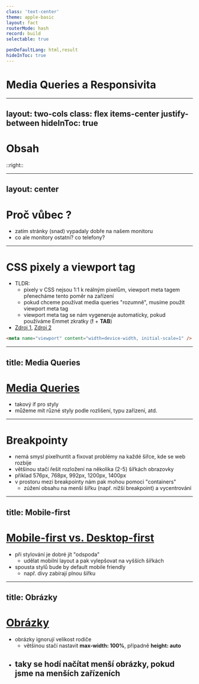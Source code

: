 ```yaml
---
class: 'text-center'
theme: apple-basic
layout: fact
routerMode: hash
record: build
selectable: true

penDefaultLang: html,result
hideInToc: true
---
```


# Media Queries a Responsivita

---
layout: two-cols
class: flex items-center justify-between
hideInToc: true
---

# Obsah

::right::

<Toc columns="1" maxDepth="1" listClass="underline" />

---
layout:  center
---

# Proč vůbec ?

- zatím stránky (snad) vypadaly dobře na našem monitoru
- co ale monitory ostatní? co telefony?

---

# CSS pixely a viewport tag

- TLDR: 
  - pixely v CSS nejsou 1:1 k reálným pixelům, viewport meta tagem přenecháme tento poměr na zařízení
  - pokud chceme používat media queries "rozumně", musíme použít viewport meta tag  
  - viewport meta tag se nám vygeneruje automaticky, pokud používáme Emmet zkratky (**!** + **TAB**)
- [Zdroj 1](https://hacks.mozilla.org/2013/09/css-length-explained/), [Zdroj 2](https://developer.mozilla.org/en-US/docs/Web/HTML/Viewport_meta_tag)

```html
<meta name="viewport" content="width=device-width, initial-scale=1" />
```

---
title: Media Queries
---

# [Media Queries](https://developer.mozilla.org/en-US/docs/Web/CSS/Media_Queries/Using_media_queries)

- takový if pro styly
- můžeme mít různé styly podle rozlišení, typu zařízení, atd.

<pen name="KKxjqGG" />

---

# Breakpointy

- nemá smysl pixelhuntit a fixovat problémy na každé šířce, kde se web rozbije
- většinou stačí řešit rozložení na několika (2-5) šířkách obrazovky
- příklad 576px, 768px, 992px, 1200px, 1400px
- v prostoru mezi breakpointy nám pak mohou pomoci "containers"
  - zúžení obsahu na menší šířku (např. nižší breakpoint) a vycentrování

---
title: Mobile-first
---

# [Mobile-first vs. Desktop-first](https://technobrains.io/mobile-first-or-desktop-first-what-do-you-prefer/)
 
- při stylování je dobré jít "odspoda" 
  - udělat mobilní layout a pak vylepšovat na vyšších šířkách
- spousta stylů bude by default mobile friendly 
  - např. divy zabírají plnou šířku

---
title: Obrázky
---
# [Obrázky](https://developer.mozilla.org/en-US/docs/Learn/HTML/Multimedia_and_embedding/Responsive_images)

- obrázky ignorují velikost rodiče
  - většinou stačí nastavit **max-width: 100%**, případně **height: auto**
- taky se hodí načítat menší obrázky, pokud jsme na menších zařízeních
  - 